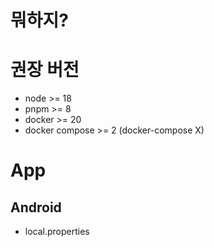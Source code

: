 # 뭐하지?

# 권장 버전
- node >= 18
- pnpm >= 8
- docker >= 20
- docker compose >= 2 (docker-compose X)


# App
## Android
- local.properties

